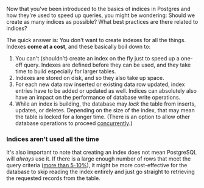 Now that you've been introduced to the basics of indices in Postgres and 
how they're used to speed up queries, you might be wondering: Should we create
 as many indices as possible? What best practices are there related to indices?

The quick answer is: You don't want to create indexes for all the things. 
Indexes **come at a cost**, and these basically boil down to:

1. You can't (shouldn't) create an index on the fly just to speed up a one-off 
query. Indexes are defined before they can be used, and they take time to build
 especially for larger tables. 
2. Indexes are stored on disk, and so they also take up space. 
3. For each new data row inserted or existing data row updated, index entries 
have to be added or updated as well. Indices can absolutely also have an impact
 on the performance of database write operations.
4. While an index is building, the database may _lock_ the table from inserts, 
updates, or deletes. Depending on the size of the index, that may mean the 
table is locked for a longer time. (There is an option to allow other database 
operations to proceed [concurrently](https://www.postgresql.org/docs/current/sql-createindex.html#SQL-CREATEINDEX-CONCURRENTLY).)

### Indices aren't used all the time

It's also important to note that creating an index does not mean PostgreSQL 
will _always_ use it. If there is a large enough number of rows that meet the 
query criteria ([more than 5-10%](https://thoughtbot.com/blog/why-postgres-wont-always-use-an-index#how-indexes-are-used)),
 it might be more cost-effective for the database to skip reading the index 
entirely and just go straight to retrieving the requested records from the 
table.

